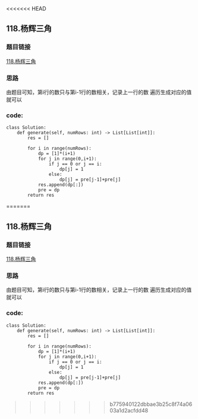 <<<<<<< HEAD
## 118.杨辉三角

### 题目链接
[118.杨辉三角](https://leetcode-cn.com/problems/pascals-triangle/)

### 思路

由题目可知，第i行的数只与第i-1行的数相关，记录上一行的数 遍历生成对应的值就可以

### code:
```
class Solution:
    def generate(self, numRows: int) -> List[List[int]]:
        res = []
        
        for i in range(numRows):
            dp = [1]*(i+1)
            for j in range(0,i+1):
                if j == 0 or j == i:
                    dp[j] = 1
                else:
                    dp[j] = pre[j-1]+pre[j]
            res.append(dp[:])
            pre = dp
        return res
```
=======
## 118.杨辉三角

### 题目链接
[118.杨辉三角](https://leetcode-cn.com/problems/pascals-triangle/)

### 思路

由题目可知，第i行的数只与第i-1行的数相关，记录上一行的数 遍历生成对应的值就可以

### code:
```
class Solution:
    def generate(self, numRows: int) -> List[List[int]]:
        res = []
        
        for i in range(numRows):
            dp = [1]*(i+1)
            for j in range(0,i+1):
                if j == 0 or j == i:
                    dp[j] = 1
                else:
                    dp[j] = pre[j-1]+pre[j]
            res.append(dp[:])
            pre = dp
        return res
```
>>>>>>> b775940122dbbae3b25c8f74a0603a1d2acfdd48
